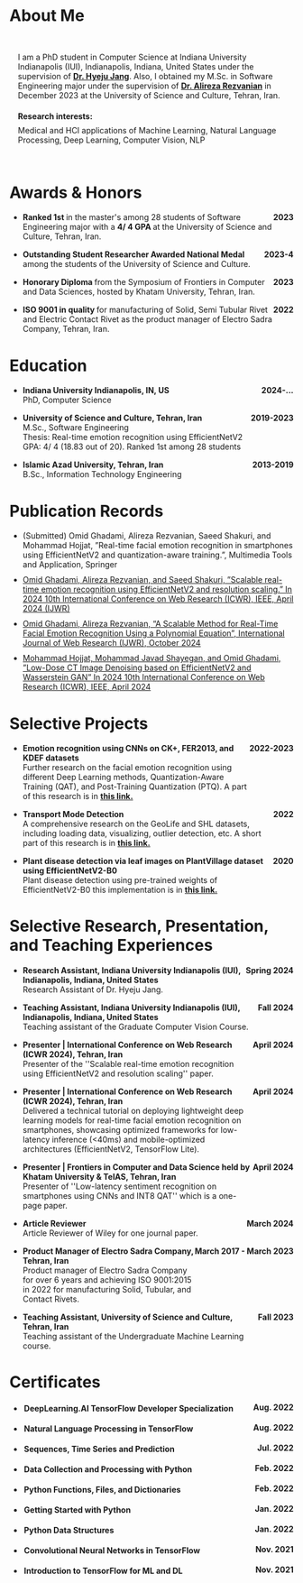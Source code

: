 
# About Me
  <div style="flex: 3; padding: 15px;">
      <p>
         I am a PhD student in Computer Science at Indiana University Indianapolis (IUI), Indianapolis, Indiana, United States under the supervision of <strong><a href="https://scholar.google.com/citations?user=U7x7R6YAAAAJ&hl=en">Dr. Hyeju Jang</a></strong>. Also, I obtained my M.Sc. in Software Engineering major under the supervision of <strong><a href="https://scholar.google.com/citations?user=1Sln9i0AAAAJ&hl=en">Dr. Alireza Rezvanian</a></strong> in December 2023 at the University of Science and Culture, Tehran, Iran.
      </p>
      <h4 style="margin-bottom: 0;">Research interests:</h4>
    <p style="margin-top: 8;">
        Medical and HCI applications of Machine Learning, Natural Language Processing, Deep Learning, Computer Vision, NLP
    </p>
  </div>


# Awards & Honors
<ul>
  <li style="margin-bottom: 15px;">
    <div style="display: flex; justify-content: space-between; align-items: flex-start;">
      <div style="flex: 3;">
        <strong> Ranked 1st </strong> in the master's among 28 students of Software Engineering major with a <strong> 4/ 4 GPA </strong> at the University of Science and Culture, Tehran, Iran. 
      </div>
      <div>
        <strong>2023</strong>
      </div>
    </div>
  </li>
  <li style="margin-bottom: 15px;">
    <div style="display: flex; justify-content: space-between; align-items: flex-start;">
      <div style="flex: 3;">
        <strong> Outstanding Student Researcher Awarded National Medal </strong> among the students of the University of Science and Culture. 
      </div>
      <div>
        <strong>2023-4</strong>
      </div>
    </div>
  </li>
  <li style="margin-bottom: 15px;">
    <div style="display: flex; justify-content: space-between; align-items: flex-start;">
      <div style="flex: 3;">
        <strong> Honorary Diploma </strong> from the Symposium of Frontiers in Computer and Data Sciences, hosted by Khatam University, Tehran, Iran.
      </div>
      <div>
        <strong>2023</strong>
      </div>
    </div>
  </li>
  <li style="margin-bottom: 15px;">
    <div style="display: flex; justify-content: space-between; align-items: flex-start;">
      <div style="flex: 3;">
        <strong> ISO 9001 in quality </strong> for manufacturing of Solid, Semi Tubular Rivet and Electric Contact Rivet as the product manager of Electro Sadra Company, Tehran, Iran.
      </div>
      <div>
        <strong>2022</strong>
      </div>
    </div>
  </li>
</ul>

# Education
<ul>
  <li style="margin-bottom: 15px;">
    <div style="display: flex; justify-content: space-between; align-items: flex-start;">
      <div style="flex: 3;">
        <strong>Indiana University Indianapolis, IN, US</strong>
        <br>PhD, Computer Science
      </div>
      <div>
        <strong>2024-...</strong>
      </div>
    </div>
  </li>
  <li style="margin-bottom: 15px;">
    <div style="display: flex; justify-content: space-between; align-items: flex-start;">
      <div style="flex: 3;">
        <strong>University of Science and Culture, Tehran, Iran</strong>
        <br>M.Sc., Software Engineering
        <br>Thesis: Real-time emotion recognition using EfficientNetV2
        <br>GPA: 4/ 4 (18.83 out of 20). Ranked 1st among 28 students
      </div>
      <div>
        <strong>2019-2023</strong>
      </div>
    </div>
  </li>
  <li style="margin-bottom: 15px;">
    <div style="display: flex; justify-content: space-between; align-items: flex-start;">
      <div style="flex: 3;">
        <strong>Islamic Azad University, Tehran, Iran</strong>
        <br>B.Sc., Information Technology Engineering
      </div>
      <div>
        <strong>2013-2019</strong>
      </div>
    </div>
  </li>
</ul>

# Publication Records
<ul>
  <li style="margin-bottom: 10px;">
    (Submitted) Omid Ghadami, Alireza Rezvanian, Saeed Shakuri, and Mohammad Hojjat, ”Real-time facial emotion
recognition in smartphones using EfficientNetV2 and quantization-aware training.”, Multimedia Tools and Application, Springer
  </li>
  <li style="margin-bottom: 10px;">
    <a href="https://scholar.google.com/citations?view_op=view_citation&hl=en&user=BzxHbp8AAAAJ&citation_for_view=BzxHbp8AAAAJ:u5HHmVD_uO8C"> Omid Ghadami, Alireza Rezvanian, and Saeed Shakuri, ”Scalable real-time emotion recognition using EfficientNetV2 and resolution scaling.” In 2024 10th International Conference on Web Research (ICWR), IEEE, April 2024 (IJWR)</a>
  </li>
  <li style="margin-bottom: 10px;">
    <a href="https://scholar.google.com/citations?view_op=view_citation&hl=en&user=BzxHbp8AAAAJ&citation_for_view=BzxHbp8AAAAJ:d1gkVwhDpl0C"> Omid Ghadami, Alireza Rezvanian, “A Scalable Method for Real-Time Facial Emotion Recognition Using a Polynomial Equation”, International Journal of Web Research (IJWR), October 2024</a>
  </li>
  <li style="margin-bottom: 10px;">
    <a href="https://scholar.google.com/citations?view_op=view_citation&hl=en&user=BzxHbp8AAAAJ&citation_for_view=BzxHbp8AAAAJ:u-x6o8ySG0sC"> Mohammad Hojjat, Mohammad Javad Shayegan, and Omid Ghadami, ”Low-Dose CT Image Denoising based on EfficientNetV2 and Wasserstein GAN” In 2024 10th International Conference on Web Research (ICWR), IEEE, April 2024</a>
  </li>
</ul>

# Selective Projects
<ul>
  <li style="margin-bottom: 15px;">
    <div style="display: flex; justify-content: space-between; align-items: flex-start;">
      <div style="flex: 3;">
        <strong> Emotion recognition using CNNs on CK+, FER2013, and KDEF datasets </strong>
        <br> Further research on the facial emotion recognition using different Deep Learning methods, Quantization-Aware Training (QAT), and Post-Training Quantization (PTQ). A part of this research is in <strong><a href="https://github.com/OmidGhadami95/EfficientNetV2_Quantization_CK"> this link.</a></strong>
      </div>
      <div>
        <strong>2022-2023</strong>
      </div>
    </div>
  </li>

  <li style="margin-bottom: 15px;">
    <div style="display: flex; justify-content: space-between; align-items: flex-start;">
      <div style="flex: 3;">
        <strong> Transport Mode Detection </strong>
        <br>	A comprehensive research on the GeoLife and SHL datasets, including loading data, visualizing, outlier detection, etc. A short part of this research is in <strong><a href="https://github.com/OmidGhadami95/Geolife-OutlierDetection-TMD"> this link. </a></strong>
      </div>
      <div>
        <strong>2022</strong>
      </div>
    </div>
  </li>
  
  <li style="margin-bottom: 15px;">
    <div style="display: flex; justify-content: space-between; align-items: flex-start;">
      <div style="flex: 3;">
        <strong> Plant disease detection via leaf images on PlantVillage dataset using EfficientNetV2-B0</strong>
        <br> Plant disease detection using pre-trained weights of EfficientNetV2-B0 this implementation is in <strong><a href="https://github.com/OmidGhadami95/EfficientNetV2B0---PlantVillage"> this link. </a></strong>
      </div>
      <div>
        <strong>2020</strong>
      </div>
    </div>
  </li>
</ul>


# Selective Research, Presentation, and Teaching Experiences
<ul>
  <li style="margin-bottom: 15px;">
    <div style="display: flex; justify-content: space-between; align-items: flex-start;">
      <div style="flex: 3;">
        <strong> Research Assistant, Indiana University Indianapolis (IUI), Indianapolis, Indiana, United States </strong>
        <br>	Research Assistant of Dr. Hyeju Jang.
      </div>
      <div>
        <strong>Spring 2024</strong>
      </div>
    </div>
  </li>
  <li style="margin-bottom: 15px;">
    <div style="display: flex; justify-content: space-between; align-items: flex-start;">
      <div style="flex: 3;">
        <strong> Teaching Assistant, Indiana University Indianapolis (IUI), Indianapolis, Indiana, United States </strong>
        <br>	Teaching assistant of the Graduate Computer Vision Course.
      </div>
      <div>
        <strong>Fall 2024</strong>
      </div>
    </div>
  </li>

  <li style="margin-bottom: 15px;">
    <div style="display: flex; justify-content: space-between; align-items: flex-start;">
      <div style="flex: 3;">
        <strong> Presenter | International Conference on Web Research (ICWR 2024), Tehran, Iran</strong>
        <br>	Presenter of the ''Scalable real-time emotion recognition using EfficientNetV2 and resolution scaling'' paper.
      </div>
      <div>
        <strong>April 2024</strong>
      </div>
    </div>
  </li>

  <li style="margin-bottom: 15px;">
    <div style="display: flex; justify-content: space-between; align-items: flex-start;">
      <div style="flex: 3;">
        <strong> Presenter | International Conference on Web Research (ICWR 2024), Tehran, Iran</strong>
        <br>	Delivered a technical tutorial on deploying lightweight deep learning models for real-time facial emotion recognition on smartphones, showcasing optimized frameworks for low-latency inference (<40ms) and mobile-optimized architectures (EfficientNetV2, TensorFlow Lite).
      </div>
      <div>
        <strong>April 2024</strong>
      </div>
    </div>
  </li>

  <li style="margin-bottom: 15px;">
    <div style="display: flex; justify-content: space-between; align-items: flex-start;">
      <div style="flex: 3;">
        <strong> Presenter | Frontiers in Computer and Data Science held by Khatam University & TeIAS, Tehran, Iran</strong>
        <br>	Presenter of ''Low-latency sentiment recognition on smartphones using CNNs and INT8 QAT'' which is a one-page paper.
      </div>
      <div>
        <strong>April 2024</strong>
      </div>
    </div>
  </li>

  <li style="margin-bottom: 15px;">
    <div style="display: flex; justify-content: space-between; align-items: flex-start;">
      <div style="flex: 3;">
        <strong> Article Reviewer</strong>
        <br>	Article Reviewer of Wiley for one journal paper.
      </div>
      <div>
        <strong>March 2024</strong>
      </div>
    </div>
  </li>

  <li style="margin-bottom: 15px;">
    <div style="display: flex; justify-content: space-between; align-items: flex-start;">
      <div style="flex: 3;">
        <strong>Product Manager of Electro Sadra Company, Tehran, Iran</strong>
        <br>	Product manager of Electro Sadra Company for over 6 years and achieving ISO 9001:2015 in 2022 for manufacturing Solid, Tubular, and Contact Rivets.
      </div>
      <div>
        <strong>March 2017 - March 2023</strong>
      </div>
    </div>
  </li>

  <li style="margin-bottom: 15px;">
    <div style="display: flex; justify-content: space-between; align-items: flex-start;">
      <div style="flex: 3;">
        <strong> Teaching Assistant, University of Science and Culture, Tehran, Iran</strong>
        <br>	Teaching assistant of the Undergraduate Machine Learning course.
      </div>
      <div>
        <strong>Fall 2023</strong>
      </div>
    </div>
  </li>
</ul>

# Certificates
<ul>
  <li style="margin-bottom: 15px;">
    <div style="display: flex; justify-content: space-between; align-items: flex-start;">
      <div style="flex: 1;">
        <strong><div style="margin: 2px;"><a href="https://www.coursera.org/account/accomplishments/specialization/certificate/CBHPLA3BDCCA" style="text-decoration: none;"><i class="fab fa-github"></i> DeepLearning.AI TensorFlow Developer Specialization</a></div></strong>
      </div>
      <div>
        <strong>Aug. 2022</strong>
      </div>
    </div>
  </li>
  <li style="margin-bottom: 15px;">
    <div style="display: flex; justify-content: space-between; align-items: flex-start;">
      <div style="flex: 1;">
        <strong><div style="margin: 2px;"><a href="https://www.coursera.org/account/accomplishments/certificate/7VNS7JRZPM3A" style="text-decoration: none;"><i class="fab fa-github"></i> Natural Language Processing in TensorFlow</a></div></strong>
      </div>
      <div>
        <strong>Aug. 2022</strong>
      </div>
    </div>
  </li>
  <li style="margin-bottom: 15px;">
    <div style="display: flex; justify-content: space-between; align-items: flex-start;">
      <div style="flex: 1;">
        <strong><div style="margin: 2px;"><a href="https://www.coursera.org/account/accomplishments/certificate/PQBGT7FLGRFQ" style="text-decoration: none;"><i class="fab fa-github"></i> Sequences, Time Series and Prediction</a></div></strong>
      </div>
      <div>
        <strong>Jul. 2022</strong>
      </div>
    </div>
  </li>  
  <li style="margin-bottom: 15px;">
    <div style="display: flex; justify-content: space-between; align-items: flex-start;">
      <div style="flex: 1;">
        <strong><div style="margin: 2px;"><a href="https://www.coursera.org/account/accomplishments/certificate/M6QK4QRUERU2" style="text-decoration: none;"><i class="fab fa-github"></i> Data Collection and Processing with Python</a></div></strong>
      </div>
      <div>
        <strong>Feb. 2022</strong>
      </div>
    </div>
  </li>  
  <li style="margin-bottom: 15px;">
    <div style="display: flex; justify-content: space-between; align-items: flex-start;">
      <div style="flex: 1;">
        <strong><div style="margin: 2px;"><a href="https://www.coursera.org/account/accomplishments/certificate/L8XQRMPKCVMM" style="text-decoration: none;"><i class="fab fa-github"></i> Python Functions, Files, and Dictionaries</a></div></strong>
      </div>
      <div>
        <strong>Feb. 2022</strong>
      </div>
    </div>
  </li>  

  <li style="margin-bottom: 15px;">
    <div style="display: flex; justify-content: space-between; align-items: flex-start;">
      <div style="flex: 1;">
        <strong><div style="margin: 2px;"><a href="https://www.coursera.org/account/accomplishments/certificate/QXADNQJX2YMH" style="text-decoration: none;"><i class="fab fa-github"></i> Getting Started with Python</a></div></strong>
      </div>
      <div>
        <strong>Jan. 2022</strong>
      </div>
    </div>
  </li>  

  <li style="margin-bottom: 15px;">
    <div style="display: flex; justify-content: space-between; align-items: flex-start;">
      <div style="flex: 1;">
        <strong><div style="margin: 2px;"><a href="https://www.coursera.org/account/accomplishments/certificate/CHLY7LLKMA2G" style="text-decoration: none;"><i class="fab fa-github"></i> Python Data Structures</a></div></strong>
      </div>
      <div>
        <strong>Jan. 2022</strong>
      </div>
    </div>
  </li>  
  
  <li style="margin-bottom: 15px;">
    <div style="display: flex; justify-content: space-between; align-items: flex-start;">
      <div style="flex: 1;">
        <strong><div style="margin: 2px;"><a href="https://www.coursera.org/account/accomplishments/certificate/PK6DW9AJYVXU" style="text-decoration: none;"><i class="fab fa-github"></i> Convolutional Neural Networks in TensorFlow</a></div></strong>
      </div>
      <div>
        <strong>Nov. 2021</strong>
      </div>
    </div>
  </li>    
  <li style="margin-bottom: 15px;">
    <div style="display: flex; justify-content: space-between; align-items: flex-start;">
      <div style="flex: 1;">
        <strong><div style="margin: 2px;"><a href="https://www.coursera.org/account/accomplishments/certificate/PK6DW9AJYVXU" style="text-decoration: none;"><i class="fab fa-github"></i> Introduction to TensorFlow for ML and DL</a></div></strong>
      </div>
      <div>
        <strong>Nov. 2021</strong>
      </div>
    </div>
  </li>  

</ul>


